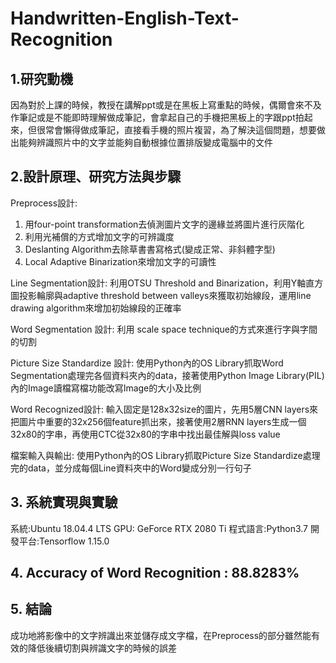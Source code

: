 # Handwritten-English-Text-Recognition
## 1.研究動機
因為對於上課的時候，教授在講解ppt或是在黑板上寫重點的時候，偶爾會來不及作筆記或是不能即時理解做成筆記，會拿起自己的手機把黑板上的字跟ppt拍起來，但很常會懶得做成筆記，直接看手機的照片複習，為了解決這個問題，想要做出能夠辨識照片中的文字並能夠自動根據位置排版變成電腦中的文件
## 2.設計原理、研究方法與步驟
Preprocess設計:
  1. 用four-point transformation去偵測圖片文字的邊緣並將圖片進行灰階化
  2. 利用光補償的方式增加文字的可辨識度
  3. Deslanting Algorithm去除草書書寫格式(變成正常、非斜體字型)
  4. Local Adaptive Binarization來增加文字的可讀性

Line Segmentation設計:
  利用OTSU Threshold and Binarization，利用Y軸直方圖投影輪廓與adaptive threshold between valleys來獲取初始線段，運用line drawing algorithm來增加初始線段的正確率
  
Word Segmentation 設計:
  利用 scale space technique的方式來進行字與字間的切割
  
Picture Size Standardize 設計:
  使用Python內的OS Library抓取Word Segmentation處理完各個資料夾內的data，接著使用Python Image Library(PIL)內的Image讀檔寫檔功能改寫Image的大小及比例
  
Word Recognized設計:
  輸入固定是128x32size的圖片，先用5層CNN layers來把圖片中重要的32x256個feature抓出來，接著使用2層RNN layers生成一個32x80的字串，再使用CTC從32x80的字串中找出最佳解與loss value
  
檔案輸入與輸出:
  使用Python內的OS Library抓取Picture Size Standardize處理完的data，並分成每個Line資料夾中的Word變成分別一行句子
## 3. 系統實現與實驗
  系統:Ubuntu 18.04.4 LTS
  GPU: GeForce RTX 2080 Ti
  程式語言:Python3.7
  開發平台:Tensorflow 1.15.0
## 4. Accuracy of Word Recognition : 88.8283%
## 5. 結論
  成功地將影像中的文字辨識出來並儲存成文字檔，在Preprocess的部分雖然能有效的降低後續切割與辨識文字的時候的誤差



